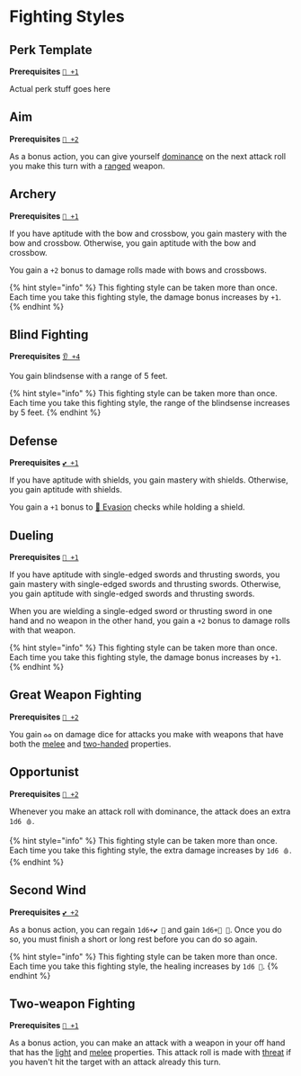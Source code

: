 # Fighting Styles

## Perk Template

**Prerequisites** [`🎯 +1`](../ability-scores-and-skills.md#agility) 

Actual perk stuff goes here

## Aim

**Prerequisites** [`🎯 +2`](../ability-scores-and-skills.md#agility) 

As a bonus action, you can give yourself [dominance](../success-and-failure.md#dominance-and-threat) on the next attack roll you make this turn with a [ranged](../equipment/weapons.md#ranged) weapon.

## Archery

**Prerequisites** [`🎯 +1`](../ability-scores-and-skills.md#agility) 

If you have aptitude with the bow and crossbow, you gain mastery with the bow and crossbow. Otherwise, you gain aptitude with the bow and crossbow.

You gain a `+2` bonus to damage rolls made with bows and crossbows.

{% hint style="info" %}
This fighting style can be taken more than once. Each time you take this fighting style, the damage bonus increases by `+1`.
{% endhint %}

## Blind Fighting

**Prerequisites** [`👂 +4`](../ability-scores-and-skills.md#intuition) 

You gain blindsense with a range of 5 feet.

{% hint style="info" %}
This fighting style can be taken more than once. Each time you take this fighting style, the range of the blindsense increases by 5 feet.
{% endhint %}

## Defense

**Prerequisites** [`💕 +1`](../ability-scores-and-skills.md#vitality) 

If you have aptitude with shields, you gain mastery with shields. Otherwise, you gain aptitude with shields.

You gain a `+1` bonus to [💨 Evasion](../ability-scores-and-skills.md#evasion) checks while holding a shield.

## Dueling

**Prerequisites** [`🎯 +1`](../ability-scores-and-skills.md#agility) 

If you have aptitude with single-edged swords and thrusting swords, you gain mastery with single-edged swords and thrusting swords. Otherwise, you gain aptitude with single-edged swords and thrusting swords.

When you are wielding a single-edged sword or thrusting sword in one hand and no weapon in the other hand, you gain a `+2` bonus to damage rolls with that weapon.

{% hint style="info" %}
This fighting style can be taken more than once. Each time you take this fighting style, the damage bonus increases by `+1`.
{% endhint %}

## Great Weapon Fighting

**Prerequisites** [`💪 +2`](../ability-scores-and-skills.md#strength) 

You gain `♻♻` on damage dice for attacks you make with weapons that have both the [melee](../equipment/weapons.md#melee) and [two-handed](../equipment/weapons.md#two-handed) properties.

## Opportunist

**Prerequisites** [`🎯 +2`](../ability-scores-and-skills.md#agility) 

Whenever you make an attack roll with dominance, the attack does an extra `1d6 🩸`.

{% hint style="info" %}
This fighting style can be taken more than once. Each time you take this fighting style, the extra damage increases by `1d6 🩸`.
{% endhint %}

## Second Wind

**Prerequisites** [`💕 +2`](../ability-scores-and-skills.md#vitality) 

As a bonus action, you can regain `1d6+💕 💖` and gain `1d6+👤 💛`. Once you do so, you must finish a short or long rest before you can do so again.

{% hint style="info" %}
This fighting style can be taken more than once. Each time you take this fighting style, the healing increases by `1d6 💖`.
{% endhint %}

## Two-weapon Fighting

**Prerequisites** [`💪 +1`](../ability-scores-and-skills.md#strength) 

As a bonus action, you can make an attack with a weapon in your off hand that has the [light](../equipment/weapons.md#light) and [melee](../equipment/weapons.md#melee) properties. This attack roll is made with [threat](../success-and-failure.md#dominance-and-threat) if you haven't hit the target with an attack already this turn.

